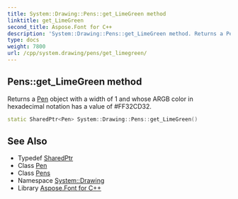 ```yaml
---
title: System::Drawing::Pens::get_LimeGreen method
linktitle: get_LimeGreen
second_title: Aspose.Font for C++
description: 'System::Drawing::Pens::get_LimeGreen method. Returns a Pen object with a width of 1 and whose ARGB color in hexadecimal notation has a value of #FF32CD32 in C++.'
type: docs
weight: 7800
url: /cpp/system.drawing/pens/get_limegreen/
---
```

## Pens::get_LimeGreen method


Returns a [Pen](../../pen/) object with a width of 1 and whose ARGB color in hexadecimal notation has a value of #FF32CD32.

```cpp
static SharedPtr<Pen> System::Drawing::Pens::get_LimeGreen()
```

## See Also

* Typedef [SharedPtr](../../../system/sharedptr/)
* Class [Pen](../../pen/)
* Class [Pens](../)
* Namespace [System::Drawing](../../)
* Library [Aspose.Font for C++](../../../)
